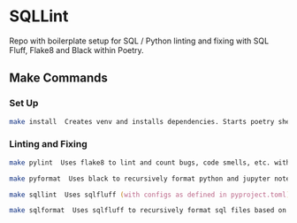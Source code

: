 # SQLLint
Repo with boilerplate setup for SQL / Python linting and fixing with SQL Fluff, Flake8 and Black within Poetry.

## Make Commands
### Set Up
```zsh
make install  Creates venv and installs dependencies. Starts poetry shell by default.
```

### Linting and Fixing
```zsh
make pylint  Uses flake8 to lint and count bugs, code smells, etc. within a given directory.

make pyformat  Uses black to recursively format python and jupyter notebooks within a given directory.

make sqllint  Uses sqlfluff (with configs as defined in pyproject.toml) to recursively lint sql files within a given directory.

make sqlformat  Uses sqlfluff to recursively format sql files based on linting rules (best-practices) within a given directory.
```
